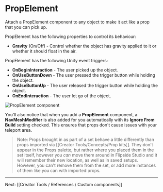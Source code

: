 # PropElement

Attach a PropElement component to any object to make it act like a prop that you can pick up.

PropElement has the following properties to control its behaviour:

* **Gravity** (On/Off) - Control whether the object has gravity applied to it or whether it should float in the air.

PropElement has the following Unity event triggers:

* **OnBeginInteraction** - The user picked up the object.
* **OnUseButtonDown** - The user pressed the trigger button while holding the object.
* **OnUseButtonUp** - The user released the trigger button while holding the object.
* **OnEndInteraction** - The user let go of the object.

![PropElement component](https://www.flipsidexr.com/files/docs/screenshots/prop-elements.png)

You'll also notice that when you add a **PropElement** component, a **NavMeshModifier** is also
added for you automatically with its **Ignore From Build** setting checked. This ensures that props
don't cause issues with your teleport area.

> Note: Props brought in as part of a set behave a little differently than props imported via
> [[Creator Tools/Concepts/Prop kits]]. They don't appear in the Props palette, but rather where
> you placed them in the set itself, however you _can_ move them around in Flipside Studio and it
> will remember their new location, as well as in saved setups. However, you can't remove them from
> the set, or add more instances of them like you can with imported props.

---

Next: [[Creator Tools / References / Custom components]]
